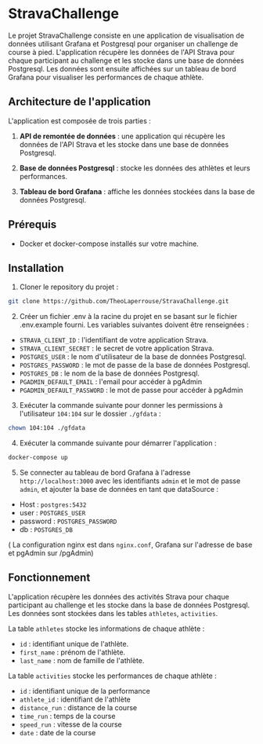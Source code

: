 # StravaChallenge

Le projet StravaChallenge consiste en une application de visualisation de données utilisant Grafana et Postgresql pour organiser un challenge de course à pied. L'application récupère les données de l'API Strava pour chaque participant au challenge et les stocke dans une base de données Postgresql. Les données sont ensuite affichées sur un tableau de bord Grafana pour visualiser les performances de chaque athlète.

## Architecture de l'application

L'application est composée de trois parties :

1. **API de remontée de données** : une application qui récupère les données de l'API Strava et les stocke dans une base de données Postgresql.

2. **Base de données Postgresql** : stocke les données des athlètes et leurs performances.

3. **Tableau de bord Grafana** : affiche les données stockées dans la base de données Postgresql.

## Prérequis

-   Docker et docker-compose installés sur votre machine.

## Installation

1. Cloner le repository du projet :

```sh
git clone https://github.com/TheoLaperrouse/StravaChallenge.git
```

2. Créer un fichier .env à la racine du projet en se basant sur le fichier .env.example fourni. Les variables suivantes doivent être renseignées :

-   `STRAVA_CLIENT_ID` : l'identifiant de votre application Strava.
-   `STRAVA_CLIENT_SECRET` : le secret de votre application Strava.
-   `POSTGRES_USER` : le nom d'utilisateur de la base de données Postgresql.
-   `POSTGRES_PASSWORD` : le mot de passe de la base de données Postgresql.
-   `POSTGRES_DB` : le nom de la base de données Postgresql.
-   `PGADMIN_DEFAULT_EMAIL` : l'email pour accéder à pgAdmin
-   `PGADMIN_DEFAULT_PASSWORD` : le mot de passe pour accéder à pgAdmin

3. Exécuter la commande suivante pour donner les permissions à l'utilisateur `104:104` sur le dossier `./gfdata` :

```sh
chown 104:104 ./gfdata
```

4. Exécuter la commande suivante pour démarrer l'application :

```sh
docker-compose up
```

5. Se connecter au tableau de bord Grafana à l'adresse `http://localhost:3000` avec les identifiants `admin` et le mot de passe `admin`, et ajouter la base de données en tant que dataSource :

-   Host : `postgres:5432`
-   user : `POSTGRES_USER`
-   password : `POSTGRES_PASSWORD`
-   db : `POSTGRES_DB`

( La configuration nginx est dans `nginx.conf`, Grafana sur l'adresse de base et pgAdmin sur /pgAdmin)

## Fonctionnement

L'application récupère les données des activités Strava pour chaque participant au challenge et les stocke dans la base de données Postgresql. Les données sont stockées dans les tables `athletes`, `activities`.

La table `athletes` stocke les informations de chaque athlète :

-   `id` : identifiant unique de l'athlète.
-   `first_name` : prénom de l'athlète.
-   `last_name` : nom de famille de l'athlète.

La table `activities` stocke les performances de chaque athlète :

-   `id` : identifiant unique de la performance
-   `athlete_id` : identifiant de l'athlète
-   `distance_run` : distance de la course
-   `time_run` : temps de la course
-   `speed_run` : vitesse de la course
-   `date` : date de la course

